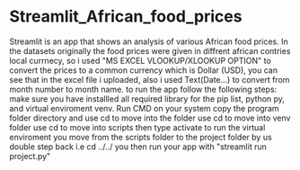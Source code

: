 # Streamlit_African_food_prices
Streamlit is an app that shows an analysis of various African food prices.
In the datasets originally the food prices were given in diffrent african contries local currnecy, so i used "MS EXCEL VLOOKUP/XLOOKUP OPTION" to convert the prices to a common currency which is Dollar (USD), you can see that in the excel file i uploaded, also i used Text(Date...) to convert from month number to month name.
to run the app follow the following steps:
make sure you have installled all required library for the pip list, python py, and virtual enviroment venv.
Run CMD on your system
copy the program folder directory and use cd to move into the folder
use cd to move into venv folder
use cd to move into scripts
then type activate to run the virtual enviroment
you move from the scripts folder to the project folder by us double step back i.e cd ../../
you then run your app with "streamlit run project.py"
